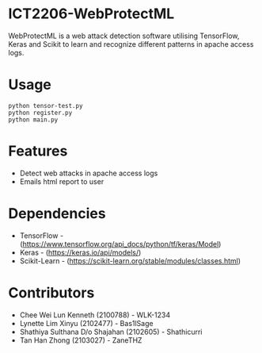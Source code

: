 # ICT2206-WebProtectML
WebProtectML is a web attack detection software utilising TensorFlow, Keras and Scikit to learn and recognize different patterns in apache access logs.
# Usage
```
python tensor-test.py
python register.py
python main.py
```
# Features
* Detect web attacks in apache access logs
* Emails html report to user
# Dependencies
* TensorFlow - (https://www.tensorflow.org/api_docs/python/tf/keras/Model)
* Keras - (https://keras.io/api/models/)
* Scikit-Learn - (https://scikit-learn.org/stable/modules/classes.html)
# Contributors
* Chee Wei Lun Kenneth (2100788) - WLK-1234
* Lynette Lim Xinyu (2102477) - Bas1lSage
* Shathiya Sulthana D/o Shajahan (2102605) - Shathicurri
* Tan Han Zhong (2103027) - ZaneTHZ
